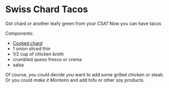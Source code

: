 # Swiss Chard Tacos

Got chard or another leafy green from your CSA? Now you can have tacos

Components:
* [Cooked chard](/base%20layers/swiss_chard.md)
* 1 onion sliced thin
* 1/2 cup of chicken broth
* crumbled queso fresco or crema
* salsa

Of course, you could decide you want to add some grilled chicken or steak. Or you could _make it Monteiro_ and add tofu or other soy products.